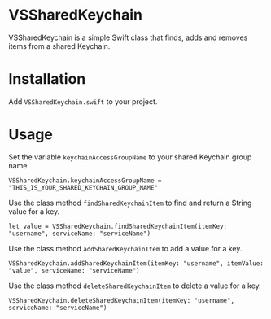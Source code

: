 VSSharedKeychain
============


VSSharedKeychain is a simple Swift class that finds, adds and removes items from a shared Keychain.


Installation
============


Add `VSSharedKeychain.swift` to your project.


Usage
=====

Set the variable `keychainAccessGroupName` to your shared Keychain group name.

```
VSSharedKeychain.keychainAccessGroupName = "THIS_IS_YOUR_SHARED_KEYCHAIN_GROUP_NAME"
```

Use the class method `findSharedKeychainItem` to find and return a String value for a key.

```
let value = VSSharedKeychain.findSharedKeychainItem(itemKey: "username", serviceName: "serviceName")
```

Use the class method `addSharedKeychainItem` to add a value for a key.

```
VSSharedKeychain.addSharedKeychainItem(itemKey: "username", itemValue: "value", serviceName: "serviceName")
```

Use the class method `deleteSharedKeychainItem` to delete a value for a key.

```
VSSharedKeychain.deleteSharedKeychainItem(itemKey: "username", serviceName: "serviceName")
```
